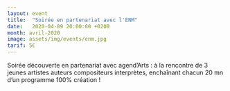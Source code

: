 ```yaml
---
layout: event
title:  "Soirée en partenariat avec l'ENM"
date:   2020-04-09 20:00:00 +0200
month: avril-2020
image: assets/img/events/enm.jpg
tarif: 5€
---
```


Soirée découverte en partenariat avec agend’Arts : à la rencontre de 3 jeunes artistes auteurs compositeurs interprètes, enchaînant chacun 20 mn d’un programme 100% création !